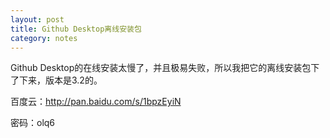 ```yaml
---
layout: post
title: Github Desktop离线安装包
category: notes
---
```


Github Desktop的在线安装太慢了，并且极易失败，所以我把它的离线安装包下了下来，版本是3.2的。

百度云：http://pan.baidu.com/s/1bpzEyiN

密码：olq6
